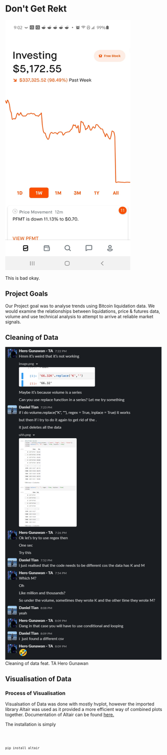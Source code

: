 # Don't Get Rekt
<img src="images/rekt.jpg" alt="rekt" width="400" height="800"/>

This is bad okay.

## Project Goals

Our Project goal was to analyse trends using Bitcoin liquidation data. 
We would examine the relationships between liquidations, price & futures data, volume and use technical analysis to attempt to arrive at reliable market signals.

## Cleaning of Data
<img src = "images/fintechmeme.png" alt = "lol" width="500" height = "1000"/>
Cleaning of data feat. TA Hero Gunawan

## Visualisation of Data

### Process of Visualisation

Visualsation of Data was done with mostly hvplot, however the imported library Altair was used as it provided a more efficient way of combined plots together.
Documentation of Altair can be found [here.](https://pypi.org/project/altair/)

The installation is simply 

<code> 
    
    pip install altair
  
<code/>
